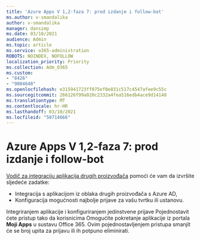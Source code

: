 ```yaml
---
title: 'Azure Apps V 1,2-faza 7: prod izdanje i follow-bot'
ms.author: v-smandalika
author: v-smandalika
manager: dansimp
ms.date: 03/10/2021
audience: Admin
ms.topic: article
ms.service: o365-administration
ROBOTS: NOINDEX, NOFOLLOW
localization_priority: Priority
ms.collection: Adm_O365
ms.custom:
- "8426"
- "9004648"
ms.openlocfilehash: e315941723ff075ef0e831c517c4547afee9c55c
ms.sourcegitcommit: 266126f99a020c2332a4fea516edb4ace9d14148
ms.translationtype: MT
ms.contentlocale: hr-HR
ms.lasthandoff: 03/10/2021
ms.locfileid: "50714666"
---
```

# <a name="azure-apps-v12---phase-7-prod-release-and-followup---bot"></a>Azure Apps V 1,2-faza 7: prod izdanje i follow-bot

[Vodič za integraciju aplikacija drugih proizvođača](https://admin.microsoft.com/AdminPortal/Home) pomoći će vam da izvršite sljedeće zadatke: 
- Integracija s aplikacijom iz oblaka drugih proizvođača s Azure AD, 
- Konfiguracija mogućnosti najbolje prijave za vašu tvrtku ili ustanovu.

Integriranjem aplikacije i konfiguriranjem jedinstvene prijave Pojednostavit ćete pristup tako da korisnicima Omogućite pokretanje aplikacije iz portala **Moji Apps** u sustavu Office 365. Ovim pojednostavljenjem pristupa smanjit će se broj upita za prijavu ili ih potpuno eliminirati.
